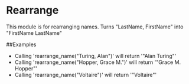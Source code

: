 
Rearrange
=========

This module is for rearranging names.
Turns "LastName, FirstName" into "FirstName LastName"

##Examples

  * Calling 'rearrange_name("Turing, Alan")' will return '"Alan Turing"'
  * Calling 'rearrange_name("Hopper, Grace M.")' will return '"Grace M. Hopper"'
  * Calling 'rearrange_name("Voltaire")' will return '"Voltaire"'
